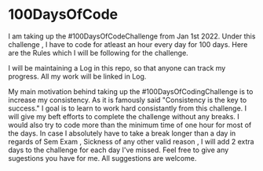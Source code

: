 # 100DaysOfCode
I am taking up the #100DaysOfCodeChallenge from Jan 1st 2022. Under this challenge , I have to code for atleast an hour every day for 100 days. Here are the Rules which I will be following for the challenge.

I will be maintaining a Log in this repo, so that anyone can track my progress. All my work will be linked in Log.

My main motivation behind taking up the #100DaysOfCodingChallenge is to increase my consistency. As it is famously said "Consistency is the key to success." I goal is to learn to work hard consistantly from this challenge. I will give my beft efforts to complete the challenge without any breaks. I would also try to code more than the minimum time of one hour for most of the days. In case I absolutely have to take a break longer than a day in regards of Sem Exam , Sickness of any other valid reason , I will add 2 extra days to the challenge for each day I've missed. Feel free to give any sugestions you have for me. All suggestions are welcome.
